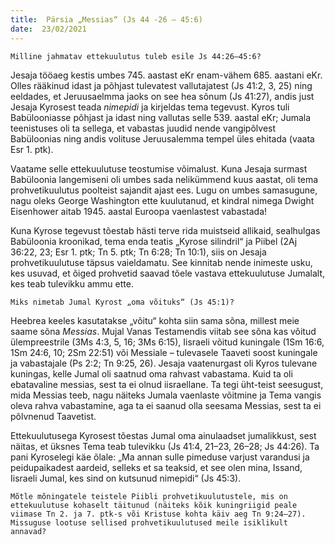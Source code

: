 ```yaml
---
title:  Pärsia „Messias“ (Js 44 -26 – 45:6)  
date:  23/02/2021  
---
```


`Milline jahmatav ettekuulutus tuleb esile Js 44:26–45:6?`

Jesaja tööaeg kestis umbes 745. aastast eKr enam-vähem 685. aastani eKr. Olles rääkinud idast ja põhjast tulevatest vallutajatest (Js 41:2, 3, 25) ning eeldades, et Jeruusaelmma jaoks on see hea sõnum (Js 41:27), andis just Jesaja Kyrosest teada _nimepidi_ ja kirjeldas tema tegevust. Kyros tuli Babülooniasse põhjast ja idast ning vallutas selle 539. aastal eKr; Jumala teenistuses oli ta sellega, et vabastas juudid nende vangipõlvest Babüloonias ning andis volituse Jeruusalemma tempel üles ehitada (vaata Esr 1. ptk).

Vaatame selle ettekuulutuse teostumise võimalust. Kuna Jesaja surmast Babüloonia langemiseni oli umbes sada nelikümmend kuus aastat, oli tema prohvetikuulutus poolteist sajandit ajast ees. Lugu on umbes samasugune, nagu oleks George Washington ette kuulutanud, et kindral nimega Dwight Eisenhower aitab 1945. aastal Euroopa vaenlastest vabastada!

Kuna Kyrose tegevust tõestab hästi terve rida muistseid allikaid, sealhulgas Babüloonia kroonikad, tema enda teatis „Kyrose silindril“ ja Piibel (2Aj 36:22, 23; Esr 1. ptk; Tn 5. ptk; Tn 6:28; Tn 10:1), siis on Jesaja prohvetikuulutuse täpsus vaieldamatu. See kinnitab nende inimeste usku, kes usuvad, et õiged prohvetid saavad tõele vastava ettekuulutuse Jumalalt, kes teab tulevikku ammu ette.

`Miks nimetab Jumal Kyrost „oma võituks“ (Js 45:1)?`

Heebrea keeles kasutatakse „võitu“ kohta siin sama sõna, millest meie saame sõna _Messias_. Mujal Vanas Testamendis viitab see sõna kas võitud ülempreestrile (3Ms 4:3, 5, 16; 3Ms 6:15), Iisraeli võitud kuningale (1Sm 16:6, 1Sm 24:6, 10; 2Sm 22:51) või Messiale – tulevasele Taaveti soost kuningale ja vabastajale (Ps 2:2; Tn 9:25, 26). Jesaja vaatenurgast oli Kyros tulevane kuningas, kelle Jumal oli saatnud oma rahvast vabastama. Kuid ta oli ebatavaline messias, sest ta ei olnud iisraellane. Ta tegi üht-teist seesugust, mida Messias teeb, nagu näiteks Jumala vaenlaste võitmine ja Tema vangis oleva rahva vabastamine, aga ta ei saanud olla seesama Messias, sest ta ei põlvnenud Taavetist.

Ettekuulutusega Kyrosest tõestas Jumal oma ainulaadset jumalikkust, sest näitas, et üksnes Tema teab tulevikku (Js 41:4, 21–23, 26–28; Js 44:26). Ta pani Kyroselegi käe õlale: „Ma annan sulle pimeduse varjust varandusi ja peidupaikadest aardeid, selleks et sa teaksid, et see olen mina, Issand, Iisraeli Jumal, kes sind on kutsunud nimepidi“ (Js 45:3).

`Mõtle mõningatele teistele Piibli prohvetikuulutustele, mis on ettekuulutuse kohaselt täitunud (näiteks kõik kuningriigid peale viimase Tn 2. ja 7. ptk-s või Kristuse kohta käiv aeg Tn 9:24–27). Missuguse lootuse sellised prohvetikuulutused meile isiklikult annavad?`